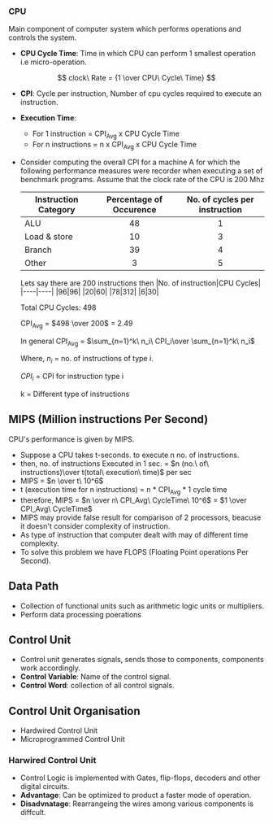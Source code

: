 ### CPU
Main component of computer system which performs operations and controls the system.

- **CPU Cycle Time**: Time in which CPU can perform 1 smallest operation i.e micro-operation.

 $$ clock\ Rate = {1 \over CPU\ Cycle\ Time} $$

- **CPI**: Cycle per instruction, Number of cpu cycles required to execute an instruction.

- **Execution Time**: 
  - For 1 instruction = CPI<sub>Avg</sub> x CPU Cycle Time
  - For n instructions = n x CPI<sub>Avg</sub> x CPU Cycle Time

- Consider computing the overall CPI for a machine A for which the following performance measures were recorder when executing a set of benchmark programs. Assume that the clock rate of the CPU is 200 Mhz

  |Instruction Category|Percentage of Occurence|No. of cycles per instruction|
  |-----|:-----:|:------:|
  |ALU|48|1|
  |Load & store|10|3|
  |Branch|39|4|
  |Other|3|5|

  Lets say there are 200 instructions then
  |No. of instruction|CPU Cycles|
  |----|----|
  |96|96|
  |20|60|
  |78|312|
  |6|30|

  Total CPU Cycles: 498

  CPI<sub>Avg</sub> = $498 \over 200$ = 2.49

  In general CPI<sub>Avg</sub> = $\sum_{n=1}^k\  n_i\  CPI_i\over \sum_{n=1}^k\  n_i$

  Where, $n_i$ = no. of instructions of type i.

  $CPI_i$ = CPI for instruction type i

  k = Different type of instructions

## MIPS (Million instructions Per Second)
CPU's performance is given by MIPS.

- Suppose a CPU takes t-seconds. to execute n no. of instructions.
- then, no. of instructions Executed in 1 sec. = $n (no.\ of\ instructions)\over t(total\ execution\ time)$ per sec
- MIPS = $n \over t\ 10^6$
- t (execution time for n instructions) = n * CPI<sub>Avg</sub> * 1 cycle time
- therefore, MIPS = $n \over n\ CPI_Avg\ CycleTime\ 10^6$ = $1 \over CPI_Avg\ CycleTime$
- MIPS may provide false result for comparison of 2 processors, beacuse it doesn't consider complexity of instruction.
- As type of instruction that computer dealt with may of different time complexity.
- To solve this problem we have FLOPS (Floating Point operations Per Second).

## Data Path
- Collection of functional units such as arithmetic logic units or multipliers.
- Perform data processing poerations

## Control Unit
- Control unit generates signals, sends those to components, components work accordingly.
- **Control Variable**: Name of the control signal.
- **Control Word**: collection of all control signals.

## Control Unit Organisation
- Hardwired Control Unit
- Microprogrammed Control Unit

### Harwired Control Unit
- Control Logic is implemented with Gates, flip-flops, decoders and other digital circuits.
- **Advantage**: Can be optimized to product a faster mode of operation.
- **Disadvnatage**: Rearrangeing the wires among various components is diffcult.

